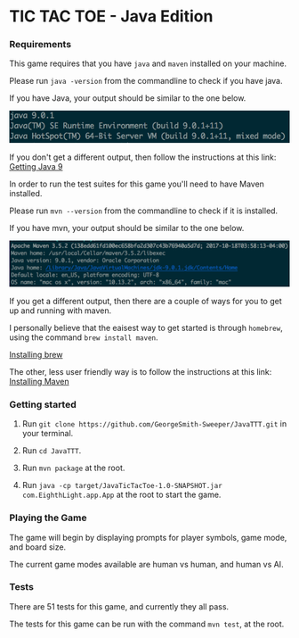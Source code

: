 # TIC TAC TOE - Java Edition

### Requirements
This game requires that you have `java` and `maven` installed on your machine.

Please run `java -version` from the commandline to check if you have java.

If you have Java, your output should be similar to the one below.

![YouHaveJava](/images/YouHaveJava.png?raw=true)

If you don't get a different output, then follow the instructions at this link: [Getting Java 9](http://www.oracle.com/technetwork/java/javase/downloads/jdk9-downloads-3848520.html)

In order to run the test suites for this game you'll need to have Maven installed.

Please run `mvn --version` from the commandline to check if it is installed.

If you have mvn, your output should be similar to the one below.

![YouHaveMaven](/images/YouHaveMaven.png?raw=true)

If you get a different output, then there are a couple of ways for you to get up and running with maven.

I personally believe that the eaisest way to get started is through `homebrew`, using the command `brew install maven`.

[Installing brew](https://brew.sh/)

The other, less user friendly way is to follow the instructions at this link: [Installing Maven](https://maven.apache.org/download.cgi)


### Getting started

1. Run `git clone https://github.com/GeorgeSmith-Sweeper/JavaTTT.git` in your terminal.

2. Run `cd JavaTTT`.

3. Run `mvn package` at the root.

4. Run `java -cp target/JavaTicTacToe-1.0-SNAPSHOT.jar com.EighthLight.app.App` at the root to start the game.


### Playing the Game

The game will begin by displaying prompts for player symbols, game mode, and board size.

The current game modes available are human vs human, and human vs AI.

### Tests

There are 51 tests for this game, and currently they all pass.

The tests for this game can be run with the command `mvn test`, at the root.